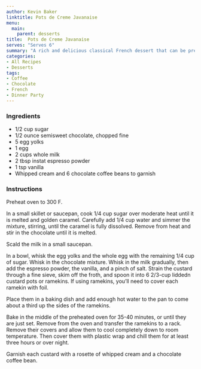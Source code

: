 ```yaml
---
author: Kevin Baker
linktitle: Pots de Creme Javanaise
menu:
  main:
    parent: desserts
title:  Pots de Creme Javanaise
serves: "Serves 6"
summary: "A rich and delicious classical French dessert that can be prepared well in advance."
categories:
- All Recipes
- Desserts
tags: 
- Coffee
- Chocolate
- French
- Dinner Party
---
```


### Ingredients

<div class="ingredient-list"> 

* 1/2 cup sugar
* 1/2 ounce semisweet chocolate, chopped fine
* 5 egg yolks
* 1 egg
* 2 cups whole milk
* 2 tbsp instat espresso powder
* 1 tsp vanilla 
* Whipped cream and 6 chocolate coffee beans to garnish

</div>

### Instructions
Preheat oven to 300 F. 

In a small skillet or saucepan, cook 1/4 cup sugar over moderate heat until it is melted and golden caramel. Carefully add 1/4 cup water and simmer the mixture, stirring, until the caramel is fully dissolved. Remove from heat and stir in the chocolate until it is melted. 

Scald the milk in a small saucepan.

In a bowl, whisk the egg yolks and the whole egg with the remaining 1/4 cup of sugar. Whisk in the chocolate mixture. Whisk in the milk gradually, then add the espresso powder, the vanilla, and a pinch of salt. Strain the custard through a fine sieve, skim off the froth, and spoon it into 6 2/3-cup liddedn custard pots or ramekins. If using ramekins, you’ll need to cover each ramekin with foil.

Place them in a baking dish and add enough hot water to the pan to come about a third up the sides of the ramekins. 

Bake in the middle of the preheated oven for 35-40 minutes, or until they are just set. Remove from the oven and transfer the ramekins to a rack. Remove their covers and allow them to cool completely down to room temperature. Then cover them with plastic wrap and chill them for at least three hours or over night.

Garnish each custard with a rosette of whipped cream and a chocolate coffee bean.
